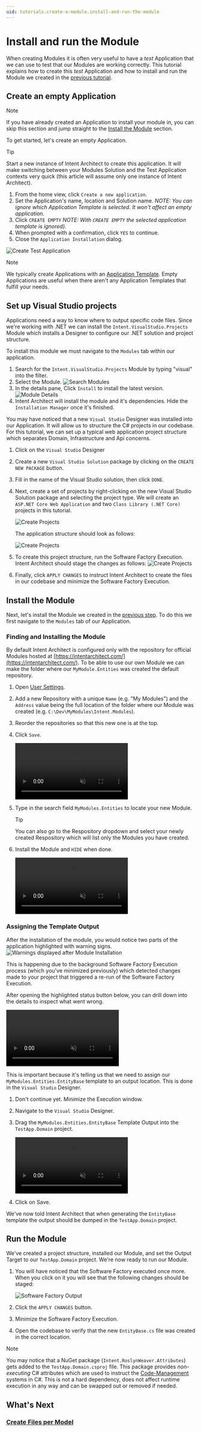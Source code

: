```yaml
---
uid: tutorials.create-a-module.install-and-run-the-module
---
```

# Install and run the Module

When creating Modules it is often very useful to have a _test_ Application that we can use to test that our Modules are working correctly. This tutorial explains how to create this _test_ Application and how to install and run the Module we created in the [previous tutorial](xref:tutorials.create-a-module.create-a-simple-module).

## Create an empty Application

> [!NOTE]
> If you have already created an Application to install your module in, you can skip this section and jump straight to the [Install the Module](#install-the-module) section.

To get started, let's create an empty Application.

> [!TIP]
> Start a new instance of Intent Architect to create this application. It will make switching between your Modules Solution and the Test Application contexts very quick (this article will assume only one instance of Intent Architect).

1. From the home view, click `Create a new application`.
2. Set the Application's name, location and Solution name. _NOTE: You can ignore which Application Template is selected. It won't affect an empty application._
3. Click `CREATE EMPTY` _NOTE: With `CREATE EMPTY` the selected application template is ignored)._
4. When prompted with a confirmation, click `YES` to continue.
5. Close the `Application Installation` dialog.

![Create Test Application](images/create-test-application.png)

> [!NOTE]
> We typically create Applications with an [Application Template](xref:applications.how-to-create-application-templates). Empty Applications are useful when there aren't any Application Templates that fulfill your needs.

## Set up Visual Studio projects

Applications need a way to know where to output specific code files. Since we're working with .NET we can install the `Intent.VisualStudio.Projects` Module which installs a Designer to configure our .NET solution and project structure.

To install this module we must navigate to the `Modules` tab within our application.

1. Search for the `Intent.VisualStudio.Projects` Module by typing "visual" into the filter.
2. Select the Module.
    ![Search Modules](images/modules-search-visual-studio.png)
3. In the details pane, Click `Install` to install the latest version.
    ![Module Details](images/modules-visual-studio-details.png)
4. Intent Architect will install the module and it's dependencies. Hide the `Installation Manager` once it's finished.

You may have noticed that a new `Visual Studio` Designer was installed into our Application. It will allow us to structure the C# projects in our codebase. For this tutorial, we can set up a typical web application project structure which separates Domain, Infrastructure and Api concerns.

1. Click on the `Visual Studio` Designer
2. Create a new `Visual Studio Solution` package by clicking on the `CREATE NEW PACKAGE` button.
3. Fill in the name of the Visual Studio solution, then click `DONE`.
4. Next, create a set of projects by right-clicking on the new Visual Studio Solution package and selecting the project type. We will create an `ASP.NET Core Web Application` and two `Class Library (.NET Core)` projects in this tutorial.

    ![Create Projects](images/visual-studio-create-projects.gif)

    The application structure should look as follows:

    ![Create Projects](images/visual-studio-project-structure.png)
5. To create this project structure, run the Software Factory Execution. Intent Architect should stage the changes as follows:
    ![Create Projects](images/software-factory-execution-project-structure.png)
6. Finally, click `APPLY CHANGES` to instruct Intent Architect to create the files in our codebase and minimize the Software Factory Execution.

## Install the Module

Next, let's install the Module we created in the [previous step](xref:tutorials.create-a-module.create-a-simple-module). To do this we first navigate to the `Modules` tab of our Application.

### Finding and Installing the Module

By default Intent Architect is configured only with the repository for official Modules hosted at [https://intentarchitect.com/](https://intentarchitect.com/). To be able to use our own Module we can make the folder where our `MyModule.Entities` was created the default repository.

1. Open [User Settings](xref:user-interface.how-to-change-user-settings).
2. Add a new Repository with a unique `Name` (e.g. "My Modules") and the `Address` value being the full location of the folder where our Module was created (e.g. `C:\Dev\MyModules\Intent.Modules`).
3. Reorder the repositories so that this new one is at the top.
4. Click `Save`.

    <p><video style="max-width: 100%" muted="true" loop="true" autoplay="true" src="videos/add-new-modules-repository.mp4"></video></p>
5. Type in the search field `MyModules.Entities` to locate your new Module.

   > [!TIP]
   > You can also go to the Respository dropdown and select your newly created Respository which will list only the Modules you have created.
6. Install the Module and `HIDE` when done.

    <p><video style="max-width: 100%" muted="true" loop="true" autoplay="true" src="videos/selecting-repository-and-installing-module.mp4"></video></p>

### Assigning the Template Output

After the installation of the module, you would notice two parts of the application highlighted with warning signs.
![Warnings displayed after Module Installation](images/after-module-install-sf-warnings.png)

This is happening due to the background Software Factory Execution process (which you've minimized previously) which detected changes made to your project that triggered a re-run of the Software Factory Execution.

After opening the highlighted status button below, you can drill down into the details to inspect what went wrong.
<p><video style="max-width: 100%" muted="true" loop="true" autoplay="true" src="videos/after-module-install-sf-warnings-detail.mp4"></video></p>

This is important because it's telling us that we need to assign our `MyModules.Entities.EntityBase` template to an output location. This is done in the `Visual Studio` Designer.

1. Don't continue yet. Minimize the Execution window.
2. Navigate to the `Visual Studio` Designer.
3. Drag the `MyModules.Entities.EntityBase` Template Output into the `TestApp.Domain` project.

    <p><video style="max-width: 100%" muted="true" loop="true" autoplay="true" src="videos/visual-studio-assign-template-output.mp4"></video></p>
4. Click on Save.

We've now told Intent Architect that when generating the `EntityBase` template the output should be dumped in the `TestApp.Domain` project.

## Run the Module

We've created a project structure, installed our Module, and set the Output Target to our `TestApp.Domain` project. We're now ready to run our Module.

1. You will have noticed that the Software Factory executed once more. When you click on it you will see that the following changes should be staged:

    ![Software Factory Output](images/software-factory-module-output.png)
2. Click the `APPLY CHANGES` button.
3. Minimize the Software Factory Execution.
4. Open the codebase to verify that the new `EntityBase.cs` file was created in the correct location.

> [!NOTE]
> You may notice that a NuGet package (`Intent.RoslynWeaver.Attributes`) gets added to the `TestApp.Domain.csproj` file. This package provides _non-executing_ C# attributes which are used to instruct the [Code-Management](xref:getting-started.welcome#code-management) systems in C#. This is not a hard dependency, does not affect runtime execution in any way and can be swapped out or removed if needed.

## What's Next

### [Create Files per Model](xref:tutorials.creating-modules-net.create-templates-per-model)
